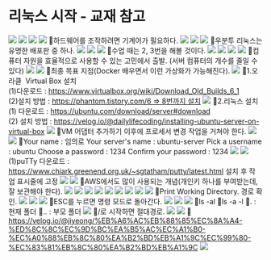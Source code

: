 # 리눅스 시작 - 교재 참고
![](../image/Pasted%20image%2020240502112652.png)
![](../image/Pasted%20image%2020240502113015.png)
![](../image/Pasted%20image%2020240502113234.png)
![](../image/Pasted%20image%2020240502113321.png)
📌하드웨어를 조작하려면 기계어가 필요하다.
![](../image/Pasted%20image%2020240502113447.png)
![](../image/Pasted%20image%2020240502113602.png)
![](../image/Pasted%20image%2020240502113717.png)
📌우분투 리눅스는 유명한 배포판 중 하나.
![](../image/Pasted%20image%2020240502113943.png)
![](../image/Pasted%20image%2020240502114202.png)
![](../image/Pasted%20image%2020240502114359.png)
📌수업 때는 2, 3번을 해볼 것이다.
![](../image/Pasted%20image%2020240502114520.png)
![](../image/Pasted%20image%2020240502114615.png)
![](../image/Pasted%20image%2020240502114652.png)
![](../image/Pasted%20image%2020240502114738.png)
📌컴퓨터 자원을 효율적으로 사용할 수 있는 고민에서 출발. (서버 컴퓨터의 개수를 줄일 수 있다)
![](../image/Pasted%20image%2020240502114955.png)
![](../image/Pasted%20image%2020240502115021.png)
📌최종 목표 지점(Docker 배우면서 이런 가상화가 가능해진다).
![](../image/Pasted%20image%2020240502115836.png)
📌1.오라클  Virtual Box 설치  
(1)다운로드 : https://www.virtualbox.org/wiki/Download_Old_Builds_6_1    
(2)설치 방법  : https://phantom.tistory.com/6 => 8번까지 설치
![](../image/Pasted%20image%2020240502120946.png)
📌2.리눅스 설치  
(1) 다운로드 : https://ubuntu.com/download/server#download  
(2) 설치 방법 : https://velog.io/@dailylifecoding/installing-ubuntu-server-on-virtual-box
![](../image/Pasted%20image%2020240502121234.png)
📌VM 어댑터 추가하기 이후에 프로세서 변경 작업을 거쳐야 한다.
![](../image/Pasted%20image%2020240502124557.png)
![](../image/Pasted%20image%2020240502140104.png)
📌Your name : 임의로
Your server's name : ubuntu-server
Pick a username : ubuntu
Choose a password : 1234
Confirm your password : 1234
![](../image/Pasted%20image%2020240502141127.png)
![](../image/Pasted%20image%2020240502144029.png)
(1)puTTy 다운로드 : https://www.chiark.greenend.org.uk/~sgtatham/putty/latest.html  설치 후 작업 표시줄에 고정
![](../image/Pasted%20image%2020240502150210.png)
![](../image/Pasted%20image%2020240502150304.png)
📌AWS에서도 많이 사용되는 개념(개인키 하나를 부여받는데, 잘 보관해야 한다).
![](../image/Pasted%20image%2020240502150813.png)
![](../image/Pasted%20image%2020240502151419.png)
![](../image/Pasted%20image%2020240502151444.png)
![](../image/Pasted%20image%2020240502152049.png)
![](../image/Pasted%20image%2020240502152126.png)
![](../image/Pasted%20image%2020240502152322.png)
![](../image/Pasted%20image%2020240502152342.png)
![](../image/Pasted%20image%2020240502152754.png)
![](../image/Pasted%20image%2020240502153501.png)
📌Print Working Directory. 경로 확인.
![](../image/Pasted%20image%2020240502153658.png)
![](../image/Pasted%20image%2020240502154013.png)
![](../image/Pasted%20image%2020240502154259.png)
📌ESC를 누르면 명령 모드로 돌아간다.
![](../image/Pasted%20image%2020240502154353.png)
![](../image/Pasted%20image%2020240502154847.png)
![](../image/Pasted%20image%2020240502160602.png)
📌ls -al
📌ls -a -l
📌. : 현재 폴더
📌.. : 부모 폴더
![](../image/Pasted%20image%2020240502161448.png)
📌/로 시작하면 절대경로.
![](../image/Pasted%20image%2020240502161902.png)
![](../image/Pasted%20image%2020240502161923.png)
📌 https://velog.io/@jiyeong/%EB%A6%AC%EB%88%85%EC%8A%A4-%ED%8C%8C%EC%9D%BC%EA%B5%AC%EC%A1%B0-%EC%A0%88%EB%8C%80%EA%B2%BD%EB%A1%9C%EC%99%80-%EC%83%81%EB%8C%80%EA%B2%BD%EB%A1%9C
![](../image/Pasted%20image%2020240502162737.png)